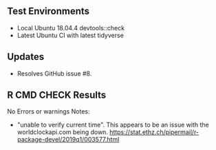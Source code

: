 ## Test Environments

* Local Ubuntu 18.04.4 devtools::check
* Latest Ubuntu CI with latest tidyverse

## Updates
* Resolves GitHub issue #8.

## R CMD CHECK Results
No Errors or warnings
Notes:

* "unable to verify current time". This appears to be an issue with the worldclockapi.com being down. https://stat.ethz.ch/pipermail/r-package-devel/2019q1/003577.html


